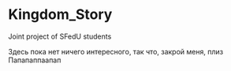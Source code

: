# Kingdom_Story
Joint project of SFedU students

Здесь пока нет ничего интересного, так что, закрой меня, плиз
Папапаппаапап
